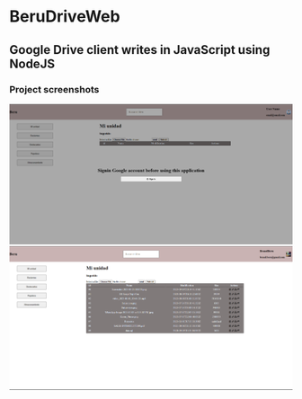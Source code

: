 # BeruDriveWeb

## Google Drive client writes in JavaScript using NodeJS 
### Project screenshots
![alt text](https://github.com/BrandBeru/BeruDriveWeb/blob/main/images/Screenshot%202023-09-19%20151536.png)
![alt text](https://github.com/BrandBeru/BeruDriveWeb/blob/main/images/Screenshot%202023-09-19%20151617.png)
